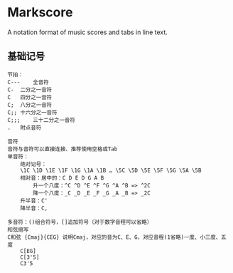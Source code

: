 # Markscore
A notation format of music scores and tabs in line text.

## 基础记号

```
节拍：
C--- 	全音符
C- 	二分之一音符
C	四分之一音符
C;	八分之一音符
C;;	十六分之一音符
C;;;	三十二分之一音符
.	附点音符

音符
音符与音符可以直接连接、推荐使用空格或Tab
单音符：
	绝对记号：
	\1C \1D \1E \1F \1G \1A \1B … \5C \5D \5E \5F \5G \5A \5B
	相对音：居中的：C D E D G A B
		升一个八度：^C ^D ^E ^F ^G ^A ^B => ^2C
		降一个八度：_C _D _E _F _G _A _B => _2C
	升半音：C'
	降半音：C,
	
多音符：()组合符号，[]追加符号（对于数字音程可以省略）
和弦缩写
C和弦	{Cmaj}{CEG}	说明Cmaj，对应的音为C、E、G，对应音程(1省略)一度、小三度、五度
	C[EG]
	C[3'5]
	C3'5
```
